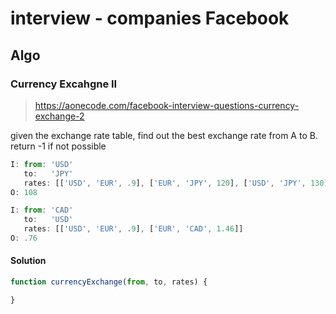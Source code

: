 # interview - companies Facebook

## Algo

### Currency Excahgne II
> https://aonecode.com/facebook-interview-questions-currency-exchange-2

given the exchange rate table, find out the best exchange rate from A to B. return -1 if not possible

```js
I: from: 'USD'
   to:   'JPY'
   rates: [['USD', 'EUR', .9], ['EUR', 'JPY', 120], ['USD', 'JPY', 130]]
O: 108

I: from: 'CAD'
   to:   'USD'
   rates: [['USD', 'EUR', .9], ['EUR', 'CAD', 1.46]]
O: .76
```

#### Solution
```js
function currencyExchange(from, to, rates) {

}
```
